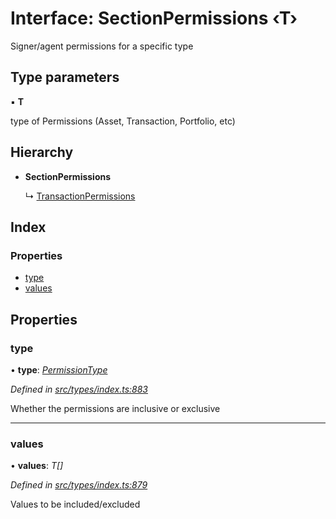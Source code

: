 # Interface: SectionPermissions ‹**T**›

Signer/agent permissions for a specific type

## Type parameters

▪ **T**

type of Permissions (Asset, Transaction, Portfolio, etc)

## Hierarchy

* **SectionPermissions**

  ↳ [TransactionPermissions](transactionpermissions.md)

## Index

### Properties

* [type](sectionpermissions.md#type)
* [values](sectionpermissions.md#values)

## Properties

###  type

• **type**: *[PermissionType](../enums/permissiontype.md)*

*Defined in [src/types/index.ts:883](https://github.com/PolymathNetwork/polymesh-sdk/blob/4f2fd432/src/types/index.ts#L883)*

Whether the permissions are inclusive or exclusive

___

###  values

• **values**: *T[]*

*Defined in [src/types/index.ts:879](https://github.com/PolymathNetwork/polymesh-sdk/blob/4f2fd432/src/types/index.ts#L879)*

Values to be included/excluded
